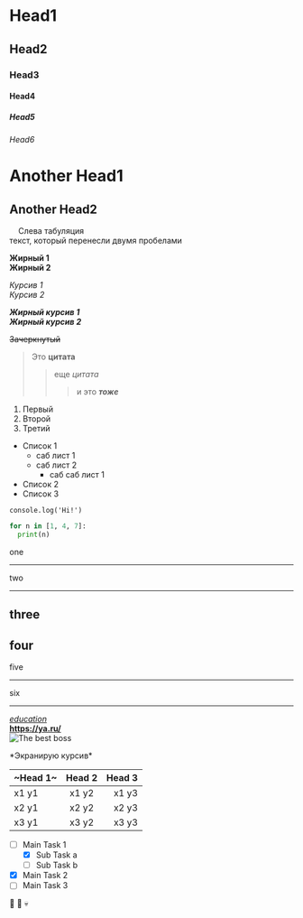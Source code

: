# Head1
## Head2
### Head3
#### Head4
##### Head5
###### Head6

Another Head1
=============
Another Head2
-------------

&nbsp;&nbsp;&nbsp;&nbsp;Слева табуляция  
текст, который перенесли двумя пробелами

**Жирный 1**  
__Жирный 2__

*Курсив 1*  
_Курсив 2_

***Жирный курсив 1***  
___Жирный курсив 2___

~~Зачеркнутый~~

> Это **цитата**
>> еще *цитата*
>>> и это ***тоже***

1. Первый
2. Второй
3. Третий

- Список 1
  - саб лист 1
  - саб лист 2
    - саб саб лист 1
- Список 2
- Список 3

`console.log('Hi!')`

```python
for n in [1, 4, 7]:
  print(n)
```

one
*****
two
*****

three
-----
four
-----

five
_____
six
_____

[*education*](https://stepik.org/ "курс по markdown")  
**<https://ya.ru/>**  
![The best boss](https://neolurk.org/w/images/d/dc/MichaelScott.png)  

\*Экранирую курсив\*  

|~Head 1~| Head 2 | Head 3 |
|:-------|:------:|-------:|
| x1 y1  | x1 y2  | x1 y3  |
| x2 y1  | x2 y2  | x2 y3  |
| x3 y1  | x3 y2  | x3 y3  |  

- [ ] Main Task 1
  - [x] Sub Task a
  - [ ] Sub Task b
- [x] Main Task 2
- [ ] Main Task 3

:milky_way:
:rocket:
:skull:

